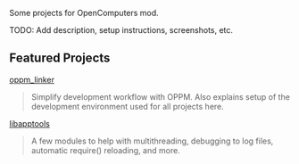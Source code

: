 Some projects for OpenComputers mod.

TODO: Add description, setup instructions, screenshots, etc.

## Featured Projects

[oppm_linker]()

> Simplify development workflow with OPPM. Also explains setup of the development environment used for all projects here.

[libapptools]()

> A few modules to help with multithreading, debugging to log files, automatic require() reloading, and more.
